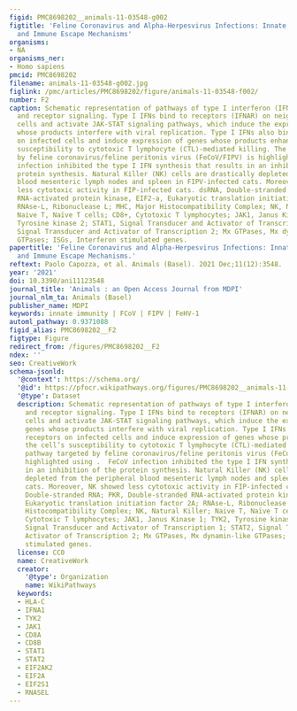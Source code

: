 ```yaml
---
figid: PMC8698202__animals-11-03548-g002
figtitle: 'Feline Coronavirus and Alpha-Herpesvirus Infections: Innate Immune Response
  and Immune Escape Mechanisms'
organisms:
- NA
organisms_ner:
- Homo sapiens
pmcid: PMC8698202
filename: animals-11-03548-g002.jpg
figlink: /pmc/articles/PMC8698202/figure/animals-11-03548-f002/
number: F2
caption: Schematic representation of pathways of type I interferon (IFN) induction
  and receptor signaling. Type I IFNs bind to receptors (IFNAR) on neighboring uninfected
  cells and activate JAK-STAT signaling pathways, which induce the expression of genes
  whose products interfere with viral replication. Type I IFNs also bind to receptors
  on infected cells and induce expression of genes whose products enhance the cell’s
  susceptibility to cytotoxic T lymphocyte (CTL)-mediated killing. The pathway targeted
  by feline coronavirus/feline peritonis virus (FeCoV/FIPV) is highlighted using .  FeCoV
  infection inhibited the type I IFN synthesis that results in an inhibition of the
  protein synthesis. Natural Killer (NK) cells are drastically depleted from the peripheral
  blood mesenteric lymph nodes and spleen in FIPV-infected cats. Moreover, NK showed
  less cytotoxic activity in FIP-infected cats. dsRNA, Double-stranded RNA; PKR, Double-stranded
  RNA-activated protein kinase, EIF2-a, Eukaryotic translation initiation factor 2A;
  RNAse-L, Ribonuclease L; MHC, Major Histocompatibility Complex; NK, Natural Killer;
  Naive T, Naïve T cells; CD8+, Cytotoxic T lymphocytes; JAK1, Janus Kinase 1; TYK2,
  Tyrosine kinase 2; STAT1, Signal Transducer and Activator of Transcription 1; STAT2,
  Signal Transducer and Activator of Transcription 2; Mx GTPases, Mx dynamin-like
  GTPases; ISGs, Interferon stimulated genes.
papertitle: 'Feline Coronavirus and Alpha-Herpesvirus Infections: Innate Immune Response
  and Immune Escape Mechanisms.'
reftext: Paolo Capozza, et al. Animals (Basel). 2021 Dec;11(12):3548.
year: '2021'
doi: 10.3390/ani11123548
journal_title: 'Animals : an Open Access Journal from MDPI'
journal_nlm_ta: Animals (Basel)
publisher_name: MDPI
keywords: innate immunity | FCoV | FIPV | FeHV-1
automl_pathway: 0.9371088
figid_alias: PMC8698202__F2
figtype: Figure
redirect_from: /figures/PMC8698202__F2
ndex: ''
seo: CreativeWork
schema-jsonld:
  '@context': https://schema.org/
  '@id': https://pfocr.wikipathways.org/figures/PMC8698202__animals-11-03548-g002.html
  '@type': Dataset
  description: Schematic representation of pathways of type I interferon (IFN) induction
    and receptor signaling. Type I IFNs bind to receptors (IFNAR) on neighboring uninfected
    cells and activate JAK-STAT signaling pathways, which induce the expression of
    genes whose products interfere with viral replication. Type I IFNs also bind to
    receptors on infected cells and induce expression of genes whose products enhance
    the cell’s susceptibility to cytotoxic T lymphocyte (CTL)-mediated killing. The
    pathway targeted by feline coronavirus/feline peritonis virus (FeCoV/FIPV) is
    highlighted using .  FeCoV infection inhibited the type I IFN synthesis that results
    in an inhibition of the protein synthesis. Natural Killer (NK) cells are drastically
    depleted from the peripheral blood mesenteric lymph nodes and spleen in FIPV-infected
    cats. Moreover, NK showed less cytotoxic activity in FIP-infected cats. dsRNA,
    Double-stranded RNA; PKR, Double-stranded RNA-activated protein kinase, EIF2-a,
    Eukaryotic translation initiation factor 2A; RNAse-L, Ribonuclease L; MHC, Major
    Histocompatibility Complex; NK, Natural Killer; Naive T, Naïve T cells; CD8+,
    Cytotoxic T lymphocytes; JAK1, Janus Kinase 1; TYK2, Tyrosine kinase 2; STAT1,
    Signal Transducer and Activator of Transcription 1; STAT2, Signal Transducer and
    Activator of Transcription 2; Mx GTPases, Mx dynamin-like GTPases; ISGs, Interferon
    stimulated genes.
  license: CC0
  name: CreativeWork
  creator:
    '@type': Organization
    name: WikiPathways
  keywords:
  - HLA-C
  - IFNA1
  - TYK2
  - JAK1
  - CD8A
  - CD8B
  - STAT1
  - STAT2
  - EIF2AK2
  - EIF2A
  - EIF2S1
  - RNASEL
---
```


